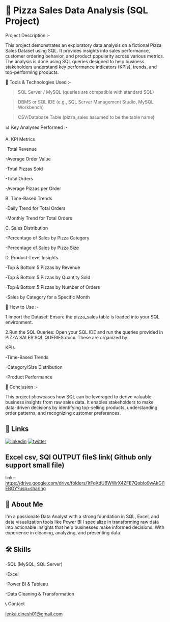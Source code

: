 
# 🍕 Pizza Sales Data Analysis (SQL Project)

 Project Description :-

This project demonstrates an exploratory data analysis on a fictional Pizza Sales Dataset using SQL. It provides insights into sales performance, customer ordering behavior, and product popularity across various metrics. The analysis is done using SQL queries designed to help business stakeholders understand key performance indicators (KPIs), trends, and top-performing products.

🔧 Tools & Technologies Used :-

 >SQL Server / MySQL  (queries are compatible with standard SQL)

>DBMS or SQL IDE (e.g., SQL Server Management Studio, MySQL Workbench)

>CSV/Database Table (pizza_sales assumed to be the table name)

📊 Key Analyses Performed :-

A. KPI Metrics

-Total Revenue

-Average Order Value

-Total Pizzas Sold

-Total Orders

-Average Pizzas per Order

B. Time-Based Trends

-Daily Trend for Total Orders

-Monthly Trend for Total Orders

C. Sales Distribution

-Percentage of Sales by Pizza Category

-Percentage of Sales by Pizza Size

D. Product-Level Insights

-Top & Bottom 5 Pizzas by Revenue

-Top & Bottom 5 Pizzas by Quantity Sold

-Top & Bottom 5 Pizzas by Number of Orders

-Sales by Category for a Specific Month

🚀 How to Use :-

1.Import the Dataset:
Ensure the pizza_sales table is loaded into your SQL environment.

2.Run the SQL Queries:
Open your SQL IDE and run the queries provided in PIZZA SALES SQL QUERIES.docx. These are organized by:

KPIs

-Time-Based Trends

-Category/Size Distribution

-Product Performance

🧠 Conclusion :-

This project showcases how SQL can be leveraged to derive valuable business insights from raw sales data. It enables stakeholders to make data-driven decisions by identifying top-selling products, understanding order patterns, and recognizing customer preferences.
## 🔗 Links

[![linkedin](https://img.shields.io/badge/linkedin-0A66C2?style=for-the-badge&logo=linkedin&logoColor=white)](https://www.linkedin.com/in/lenka-dinesh-7b3b272b7?utm_source=share&utm_campaign=share_via&utm_content=profile&utm_medium=android_app)
[![twitter](https://img.shields.io/badge/twitter-1DA1F2?style=for-the-badge&logo=twitter&logoColor=white)](https://x.com/lenkaDinesh7?t=JcsSpsD1gkIbR6iRtGpSrQ&s=09)


## Excel csv, SQl OUTPUT fileS link( Github only support small file) 

link:-https://drive.google.com/drive/folders/1tFqXdU6WWrX4ZFE7QobIo9wAkGl1EBGY?usp=sharing



## 🚀 About Me
I'm a passionate Data Analyst with a strong foundation in SQL, Excel, and data visualization tools like Power BI  I specialize in transforming raw data into actionable insights that help businesses make informed decisions. With experience in cleaning, analyzing, and presenting data.

## 🛠 Skills

-SQL (MySQL, SQL Server)

-Excel 

-Power BI & Tableau

-Data Cleaning & Transformation


📞 Contact

lenka.dinesh01@gmail.com


